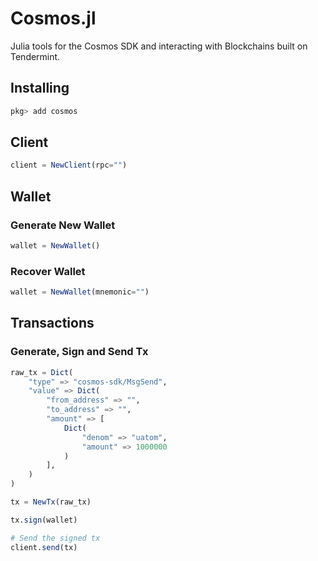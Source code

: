 # Cosmos.jl

Julia tools for the Cosmos SDK and interacting with Blockchains built on Tendermint.

## Installing
```julia
pkg> add cosmos
```

## Client
```julia
client = NewClient(rpc="")
```

## Wallet
### Generate New Wallet
```julia
wallet = NewWallet()
```

### Recover Wallet
```julia
wallet = NewWallet(mnemonic="")
```

## Transactions
### Generate, Sign and Send Tx
```julia
raw_tx = Dict(
    "type" => "cosmos-sdk/MsgSend",
    "value" => Dict(
        "from_address" => "",
        "to_address" => "",
        "amount" => [
            Dict(
                "denom" => "uatom",
                "amount" => 1000000
            )
        ],
    )
)

tx = NewTx(raw_tx)

tx.sign(wallet)

# Send the signed tx
client.send(tx)
```